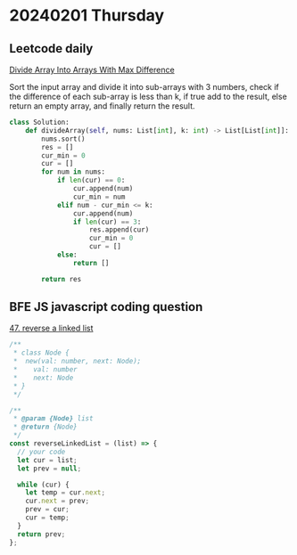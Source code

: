 # 20240201 Thursday

## Leetcode daily

[Divide Array Into Arrays With Max Difference](https://leetcode.com/problems/divide-array-into-arrays-with-max-difference/?envType=daily-question&envId=2024-02-01)

Sort the input array and divide it into sub-arrays with 3 numbers, check if the difference of each sub-array is less than k, if true add to the result, else return an empty array, and finally return the result.

```py
class Solution:
    def divideArray(self, nums: List[int], k: int) -> List[List[int]]:
        nums.sort()
        res = []
        cur_min = 0
        cur = []
        for num in nums:
            if len(cur) == 0:
                cur.append(num)
                cur_min = num
            elif num - cur_min <= k:
                cur.append(num)
                if len(cur) == 3:
                    res.append(cur)
                    cur_min = 0
                    cur = []
            else:
                return []

        return res

```

## BFE JS javascript coding question

[47. reverse a linked list](https://bigfrontend.dev/problem/Reverse-a-linked-list)

```js
/**
 * class Node {
 *  new(val: number, next: Node);
 *    val: number
 *    next: Node
 * }
 */

/**
 * @param {Node} list
 * @return {Node}
 */
const reverseLinkedList = (list) => {
  // your code
  let cur = list;
  let prev = null;

  while (cur) {
    let temp = cur.next;
    cur.next = prev;
    prev = cur;
    cur = temp;
  }
  return prev;
};
```
